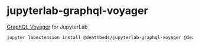 # jupyterlab-graphql-voyager

[GraphQL Voyager](https://apis.guru/graphql-voyager/) for JupyterLab

```bash
jupyter labextension install @deathbeds/jupyterlab-graphql-voyager @deathbeds/jupyterlab-graphql
```
